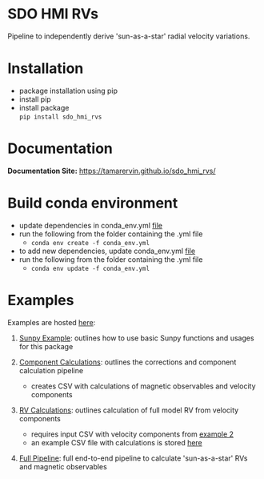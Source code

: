 # SDO HMI RVs

Pipeline to independently derive 'sun-as-a-star' radial velocity variations.

# Installation

* package installation using pip  
* install pip  
* install package   
``pip install sdo_hmi_rvs``

# Documentation

**Documentation Site:**  https://tamarervin.github.io/sdo_hmi_rvs/

# Build conda environment

* update dependencies in conda_env.yml [file](conda_env.yml)   
* run the following from the folder containing the .yml file
    * ``conda env create -f conda_env.yml``  
* to add new dependencies, update conda_env.yml [file](conda_env.yml)  
* run the following from the folder containing the .yml file  
    * ``conda env update -f conda_env.yml``  
  
# Examples
Examples are hosted [here](https://github.com/tamarervin/sdo_hmi_rvs/tree/main/sdo_hmi_rvs/examples):  

1. [Sunpy Example](https://github.com/tamarervin/sdo_hmi_rvs/blob/main/sdo_hmi_rvs/examples/sunpy_example.ipynb): 
outlines how to use basic Sunpy functions and usages for this package  
   
2. [Component Calculations](https://github.com/tamarervin/sdo_hmi_rvs/blob/main/sdo_hmi_rvs/examples/component_calculations.ipynb): 
outlines the corrections and component calculation pipeline  
   * creates CSV with calculations of magnetic observables and velocity components  
  
3. [RV Calculations](https://github.com/tamarervin/sdo_hmi_rvs/blob/main/sdo_hmi_rvs/examples/rv_calculation.ipynb):
outlines calculation of full model RV from velocity components  
   * requires input CSV with velocity components from [example 2](https://github.com/tamarervin/sdo_hmi_rvs/blob/main/sdo_hmi_rvs/examples/component_calculations.ipynb)  
   * an example CSV file with calculations is stored [here](https://github.com/tamarervin/sdo_hmi_rvs/blob/main/sdo_hmi_rvs/products/csv_files/calcs/example_calcs.csv)
    
4. [Full Pipeline](https://github.com/tamarervin/sdo_hmi_rvs/blob/main/sdo_hmi_rvs/examples/full_pipeline.ipynb):
full end-to-end pipeline to calculate 'sun-as-a-star' RVs and magnetic observables 
   
